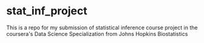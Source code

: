 # stat_inf_project
This is a repo for my submission of statistical inference course project in the coursera's Data Science Specialization from Johns Hopkins Biostatistics
